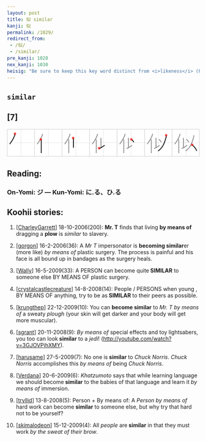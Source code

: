 ```yaml
---
layout: post
title: 似 similar
kanji: 似
permalink: /1029/
redirect_from:
 - /似/
 - /similar/
pre_kanji: 1028
nex_kanji: 1030
heisig: "Be sure to keep this key word distinct from <i>likeness</i> (Frame 104). Its elements: <i>person</i> . . . <i>by means of</i>."
---
```


## `similar`

## [7]

<div class="stroke"><img src="../images/E4BCBC.png" /></div>

## Reading:

### On-Yomi: ジ &mdash; Kun-Yomi: に.る、ひ.る

## Koohii stories:

1) [<a href="http://kanji.koohii.com/profile/CharleyGarrett">CharleyGarrett</a>] 18-10-2006(200): <strong>Mr. T</strong> finds that living <strong>by means of</strong> dragging a <strong>plow</strong> is <em>similar</em> to slavery. 

2) [<a href="http://kanji.koohii.com/profile/gorgon">gorgon</a>] 16-2-2006(36): A <em>Mr T</em> impersonator is <strong>becoming</strong><strong> similar</strong>er (more like) <em>by means of</em> plastic surgery. The process is painful and his face is all bound up in bandages as the surgery heals. 

3) [<a href="http://kanji.koohii.com/profile/Wally">Wally</a>] 16-5-2009(33): A PERSON can become quite<strong> SIMILAR</strong> to someone else BY MEANS OF plastic surgery. 

4) [<a href="http://kanji.koohii.com/profile/crystalcastlecreature">crystalcastlecreature</a>] 14-8-2008(14): People / PERSONS when young , BY MEANS OF anything, try to be as<strong> SIMILAR</strong> to their peers as possible. 

5) [<a href="http://kanji.koohii.com/profile/krungthep">krungthep</a>] 22-12-2009(10): You can <strong>become<strong> similar</strong></strong> to <em>Mr. T by means of</em> a sweaty <em>plough</em> (your skin will get darker and your body will get more muscular). 

6) [<a href="http://kanji.koohii.com/profile/sgrant">sgrant</a>] 20-11-2008(9): <em>By means of</em> special effects and toy lightsabers, you too can look<strong> similar</strong> to a <em>jedi</em>! (<a href="http://youtube.com/watch?v=3GJOVPjhXMY">http://youtube.com/watch?v=3GJOVPjhXMY</a>). 

7) [<a href="http://kanji.koohii.com/profile/harusame">harusame</a>] 27-5-2009(7): No one is<strong> similar</strong> to <em>Chuck Norris</em>. <em>Chuck Norris</em> accomplishes this <em>by means of</em> being <em>Chuck Norris</em>. 

8) [<a href="http://kanji.koohii.com/profile/Verdana">Verdana</a>] 20-6-2009(6): <em>Khatzumoto</em> says that while learning language we should become<strong> similar</strong> to the babies of that language and learn it <em>by means of</em> immersion. 

9) [<a href="http://kanji.koohii.com/profile/tryllid">tryllid</a>] 13-8-2008(5): Person + By means of: A <em>Person</em> <em>by means of</em> hard work can become<strong> similar</strong> to someone else, but why try that hard not to be yourself? 

10) [<a href="http://kanji.koohii.com/profile/skimalodeon">skimalodeon</a>] 15-12-2009(4): All <em>people</em> are<strong> similar</strong> in that they must work <em>by the sweat of their brow</em>. 

